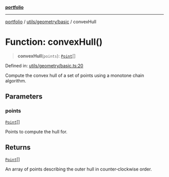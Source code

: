 [**portfolio**](../../../../README.md)

***

[portfolio](../../../../modules.md) / [utils/geometry/basic](../README.md) / convexHull

# Function: convexHull()

> **convexHull**(`points`): [`Point`](../interfaces/Point.md)[]

Defined in: [utils/geometry/basic.ts:20](https://github.com/tnorlund/Portfolio/blob/4045a4b00e7c97bc89855da6cc7c41d42368f046/portfolio/utils/geometry/basic.ts#L20)

Compute the convex hull of a set of points using a monotone chain
algorithm.

## Parameters

### points

[`Point`](../interfaces/Point.md)[]

Points to compute the hull for.

## Returns

[`Point`](../interfaces/Point.md)[]

An array of points describing the outer hull in
counter‑clockwise order.
